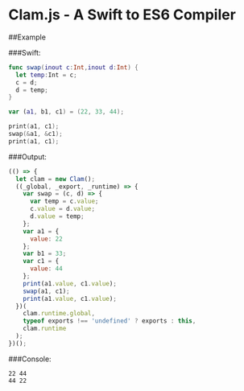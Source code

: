 # Clam.js - A Swift to ES6 Compiler

##Example

###Swift:
```Swift
func swap(inout c:Int,inout d:Int) {
  let temp:Int = c;
  c = d;
  d = temp;
}

var (a1, b1, c1) = (22, 33, 44);

print(a1, c1);
swap(&a1, &c1);
print(a1, c1);
```
###Output:
```JavaScript
(() => {
  let clam = new Clam();
  ((_global, _export, _runtime) => {
    var swap = (c, d) => {
      var temp = c.value;
      c.value = d.value;
      d.value = temp;
    };
    var a1 = {
      value: 22
    };
    var b1 = 33;
    var c1 = {
      value: 44
    };
    print(a1.value, c1.value);
    swap(a1, c1);
    print(a1.value, c1.value);
  })(
    clam.runtime.global,
    typeof exports !== 'undefined' ? exports : this,
    clam.runtime
  );
})();
```
###Console:
```
22 44
44 22
```
